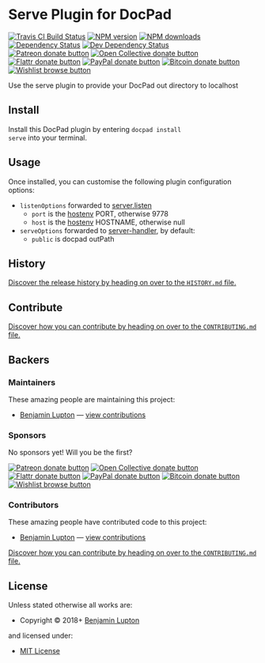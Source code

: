 <!-- TITLE/ -->

<h1>Serve Plugin for DocPad</h1>

<!-- /TITLE -->


<!-- BADGES/ -->

<span class="badge-travisci"><a href="http://travis-ci.org/docpad/docpad-plugin-serve" title="Check this project's build status on TravisCI"><img src="https://img.shields.io/travis/docpad/docpad-plugin-serve/master.svg" alt="Travis CI Build Status" /></a></span>
<span class="badge-npmversion"><a href="https://npmjs.org/package/docpad-plugin-serve" title="View this project on NPM"><img src="https://img.shields.io/npm/v/docpad-plugin-serve.svg" alt="NPM version" /></a></span>
<span class="badge-npmdownloads"><a href="https://npmjs.org/package/docpad-plugin-serve" title="View this project on NPM"><img src="https://img.shields.io/npm/dm/docpad-plugin-serve.svg" alt="NPM downloads" /></a></span>
<span class="badge-daviddm"><a href="https://david-dm.org/docpad/docpad-plugin-serve" title="View the status of this project's dependencies on DavidDM"><img src="https://img.shields.io/david/docpad/docpad-plugin-serve.svg" alt="Dependency Status" /></a></span>
<span class="badge-daviddmdev"><a href="https://david-dm.org/docpad/docpad-plugin-serve#info=devDependencies" title="View the status of this project's development dependencies on DavidDM"><img src="https://img.shields.io/david/dev/docpad/docpad-plugin-serve.svg" alt="Dev Dependency Status" /></a></span>
<br class="badge-separator" />
<span class="badge-patreon"><a href="https://patreon.com/bevry" title="Donate to this project using Patreon"><img src="https://img.shields.io/badge/patreon-donate-yellow.svg" alt="Patreon donate button" /></a></span>
<span class="badge-opencollective"><a href="https://opencollective.com/bevry" title="Donate to this project using Open Collective"><img src="https://img.shields.io/badge/open%20collective-donate-yellow.svg" alt="Open Collective donate button" /></a></span>
<span class="badge-flattr"><a href="https://flattr.com/profile/balupton" title="Donate to this project using Flattr"><img src="https://img.shields.io/badge/flattr-donate-yellow.svg" alt="Flattr donate button" /></a></span>
<span class="badge-paypal"><a href="https://bevry.me/paypal" title="Donate to this project using Paypal"><img src="https://img.shields.io/badge/paypal-donate-yellow.svg" alt="PayPal donate button" /></a></span>
<span class="badge-bitcoin"><a href="https://bevry.me/bitcoin" title="Donate once-off to this project using Bitcoin"><img src="https://img.shields.io/badge/bitcoin-donate-yellow.svg" alt="Bitcoin donate button" /></a></span>
<span class="badge-wishlist"><a href="https://bevry.me/wishlist" title="Buy an item on our wishlist for us"><img src="https://img.shields.io/badge/wishlist-donate-yellow.svg" alt="Wishlist browse button" /></a></span>

<!-- /BADGES -->


<!-- DESCRIPTION/ -->

Use the serve plugin to provide your DocPad out directory to localhost

<!-- /DESCRIPTION -->


<!-- INSTALL/ -->

<h2>Install</h2>

Install this DocPad plugin by entering <code>docpad install serve</code> into your terminal.

<!-- /INSTALL -->


## Usage

Once installed, you can customise the following plugin configuration options:

- `listenOptions` forwarded to [server.listen](https://nodejs.org/dist/latest-v8.x/docs/api/http.html#http_server_listen)
    - `port` is the [hostenv](https://github.com/bevry/hostenv) PORT, otherwise 9778
    - `host` is the [hostenv](https://github.com/bevry/hostenv) HOSTNAME, otherwise null
- `serveOptions` forwarded to [server-handler](https://github.com/zeit/serve-handler#options), by default:
    - `public` is docpad outPath


<!-- HISTORY/ -->

<h2>History</h2>

<a href="https://github.com/docpad/docpad-plugin-serve/blob/master/HISTORY.md#files">Discover the release history by heading on over to the <code>HISTORY.md</code> file.</a>

<!-- /HISTORY -->


<!-- CONTRIBUTE/ -->

<h2>Contribute</h2>

<a href="https://github.com/docpad/docpad-plugin-serve/blob/master/CONTRIBUTING.md#files">Discover how you can contribute by heading on over to the <code>CONTRIBUTING.md</code> file.</a>

<!-- /CONTRIBUTE -->


<!-- BACKERS/ -->

<h2>Backers</h2>

<h3>Maintainers</h3>

These amazing people are maintaining this project:

<ul><li><a href="http://balupton.com">Benjamin Lupton</a> — <a href="https://github.com/docpad/docpad-plugin-serve/commits?author=balupton" title="View the GitHub contributions of Benjamin Lupton on repository docpad/docpad-plugin-serve">view contributions</a></li></ul>

<h3>Sponsors</h3>

No sponsors yet! Will you be the first?

<span class="badge-patreon"><a href="https://patreon.com/bevry" title="Donate to this project using Patreon"><img src="https://img.shields.io/badge/patreon-donate-yellow.svg" alt="Patreon donate button" /></a></span>
<span class="badge-opencollective"><a href="https://opencollective.com/bevry" title="Donate to this project using Open Collective"><img src="https://img.shields.io/badge/open%20collective-donate-yellow.svg" alt="Open Collective donate button" /></a></span>
<span class="badge-flattr"><a href="https://flattr.com/profile/balupton" title="Donate to this project using Flattr"><img src="https://img.shields.io/badge/flattr-donate-yellow.svg" alt="Flattr donate button" /></a></span>
<span class="badge-paypal"><a href="https://bevry.me/paypal" title="Donate to this project using Paypal"><img src="https://img.shields.io/badge/paypal-donate-yellow.svg" alt="PayPal donate button" /></a></span>
<span class="badge-bitcoin"><a href="https://bevry.me/bitcoin" title="Donate once-off to this project using Bitcoin"><img src="https://img.shields.io/badge/bitcoin-donate-yellow.svg" alt="Bitcoin donate button" /></a></span>
<span class="badge-wishlist"><a href="https://bevry.me/wishlist" title="Buy an item on our wishlist for us"><img src="https://img.shields.io/badge/wishlist-donate-yellow.svg" alt="Wishlist browse button" /></a></span>

<h3>Contributors</h3>

These amazing people have contributed code to this project:

<ul><li><a href="http://balupton.com">Benjamin Lupton</a> — <a href="https://github.com/docpad/docpad-plugin-serve/commits?author=balupton" title="View the GitHub contributions of Benjamin Lupton on repository docpad/docpad-plugin-serve">view contributions</a></li></ul>

<a href="https://github.com/docpad/docpad-plugin-serve/blob/master/CONTRIBUTING.md#files">Discover how you can contribute by heading on over to the <code>CONTRIBUTING.md</code> file.</a>

<!-- /BACKERS -->


<!-- LICENSE/ -->

<h2>License</h2>

Unless stated otherwise all works are:

<ul><li>Copyright &copy; 2018+ <a href="http://balupton.com">Benjamin Lupton</a></li></ul>

and licensed under:

<ul><li><a href="http://spdx.org/licenses/MIT.html">MIT License</a></li></ul>

<!-- /LICENSE -->
